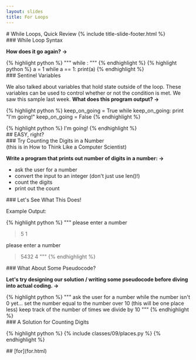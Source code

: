```yaml
---
layout: slides
title: For Loops 
---
```

<section markdown="block" class="title-slide">
# While Loops, Quick Review
{% include title-slide-footer.html %}
</section>

<section markdown="block">
### While Loop Syntax

__How does it go again? &rarr;__

<div class="incremental" markdown="block">
{% highlight python %}
"""
while <some condition>:
    <do stuff>
"""
{% endhighlight %}
{% highlight python %}
a = 1
while a == 1:
	print(a)
{% endhighlight %}
</div>
</section>

<section markdown="block">
### Sentinel Variables 

We also talked about variables that hold state outside of the loop.  These variables can be used to control whether or not the condition is met.  We saw this sample last week.  __What does this program output? &rarr;__

{% highlight python %}
keep_on_going = True
while keep_on_going:
	print "I'm going!"
	keep_on_going = False
{% endhighlight %}

<div class="incremental" markdown="block">
{% highlight python %}
I'm going!
{% endhighlight %}
</div>
</section>


<section markdown="block">
## EASY, right?

</section>

<section markdown="block">
### Try Counting the Digits in a Number

<aside>(this is in How to Think Like a Computer Scientist)</aside>

__Write a program that prints out number of digits in a number: &rarr;__

* ask the user for a number
* convert the input to an integer (don't just use len()!)
* count the digits
* print out the count
</section>

<section markdown="block">
### Let's See What This Does!

Example Output:

{% highlight python %}
"""
please enter a number
> 5
1

please enter a number
> 5432
4
"""
{% endhighlight %}
</section>

<section markdown="block">
### What About Some Pseudocode?

__Let's try designing our solution / writing some pseudocode before diving into actual coding.  &rarr;__

<div class="incremental" markdown="block">
{% highlight python %}
"""
ask the user for a number
while the number isn't 0 yet...
    set the number equal to the number over 10
    (this will be one place less)
    keep track of the number of times we divide by 10     
"""
{% endhighlight %}
</div>
</section>

<section markdown="block">
### A Solution for Counting Digits

{% highlight python %}
{% include classes/09/places.py %}
{% endhighlight %}
</section>

<section markdown="block">
## [for](for.html)
</section>
